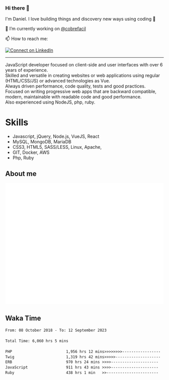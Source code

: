 ### Hi there 👋

I'm Daniel. I love building things and discovery new ways using coding :raised_hands: 

🔭 I’m currently working on [@cobrefacil](https://www.cobrefacil.com.br/)

📫 How to reach me:

[![Connect on LinkedIn](https://img.shields.io/badge/--linkedin?label=LinkedIn&logo=LinkedIn&style=social)](https://www.linkedin.com/in/daniel-cerverizzo/)

---

JavaScript developer focused on client-side and user interfaces with over 6 years of experience.  
Skilled and versatile in creating websites or web applications using regular (HTML/CSS/JS) or advanced technologies as Vue.  
Always driven performance, code quality, tests and good practices.  
 Focused on writing progressive web apps that are backward compatible, modern, maintainable with readable code and good performance.  
Also experienced using NodeJS, php, ruby. 


# Skills

 - Javascript, jQuery, Node.js, VueJS, React
 - MySQL, MongoDB, MariaDB    
 - CSS3, HTML5, SASS/LESS,  Linux, Apache,
 - GIT, Docker, AWS
 - Php, Ruby

## About me

![Metrics](/github-metrics.svg)

## Waka Time

<!--START_SECTION:waka-->

```txt
From: 08 October 2018 - To: 12 September 2023

Total Time: 6,060 hrs 5 mins

PHP                        1,956 hrs 12 mins>>>>>>>>-----------------   32.28 %
Twig                       1,319 hrs 42 mins>>>>>--------------------   21.78 %
ERB                        970 hrs 24 mins >>>>---------------------   16.01 %
JavaScript                 911 hrs 43 mins >>>>---------------------   15.04 %
Ruby                       438 hrs 1 min   >>-----------------------   07.23 %
```

<!--END_SECTION:waka-->

